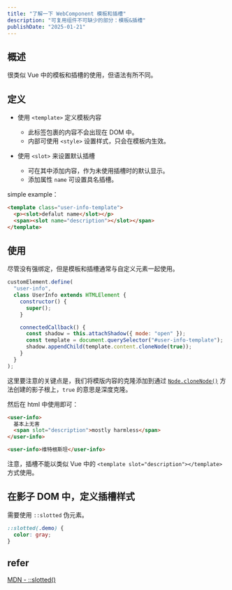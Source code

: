 ```yaml
---
title: "了解一下 WebComponent 模板和插槽"
description: "可复用组件不可缺少的部分：模板&插槽"
publishDate: "2025-01-21"
---
```


## 概述

很类似 Vue 中的模板和插槽的使用，但语法有所不同。

## 定义

- 使用 `<template>` 定义模板内容

  - 此标签包裹的内容不会出现在 DOM 中。
  - 内部可使用 `<style>` 设置样式，只会在模板内生效。

- 使用 `<slot>` 来设置默认插槽

  - 可在其中添加内容，作为未使用插槽时的默认显示。
  - 添加属性 `name` 可设置具名插槽。

simple example：

```html
<template class="user-info-template">
  <p><slot>defalut name</slot></p>
  <span><slot name="description"></slot></span>
</template>
```

## 使用

尽管没有强绑定，但是模板和插槽通常与自定义元素一起使用。

```js
customElement.define(
  "user-info",
  class UserInfo extends HTMLElement {
    constructor() {
      super();
    }

    connectedCallback() {
      const shadow = this.attachShadow({ mode: "open" });
      const template = document.querySelector("#user-info-template");
      shadow.appendChild(template.content.cloneNode(true));
    }
  }
);
```

这里要注意的关键点是，我们将模版内容的克隆添加到通过 [`Node.cloneNode()`](https://developer.mozilla.org/zh-CN/docs/Web/API/Node/cloneNode) 方法创建的影子根上，`true` 的意思是深度克隆。

然后在 html 中使用即可：

```html
<user-info>
  基本上无害
  <span slot="description">mostly harmless</span>
</user-info>

<user-info>维特根斯坦</user-info>
```

注意，插槽不能以类似 Vue 中的 `<template slot="description"></template>` 方式使用。

## 在影子 DOM 中，定义插槽样式

需要使用 `::slotted` 伪元素。

```css
::slotted(.demo) {
  color: gray;
}
```

## refer

[MDN - ::slotted()](https://developer.mozilla.org/zh-CN/docs/Web/CSS/::slotted)
